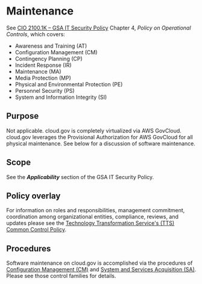 # Maintenance

See [CIO 2100.1K – GSA IT Security Policy](https://gsa.gov/portal/getMediaData?mediaId=164806) Chapter 4, _Policy on Operational Controls_, which covers:

* Awareness and Training (AT)
* Configuration Management (CM)
* Contingency Planning (CP)
* Incident Response (IR)
* Maintenance (MA)
* Media Protection (MP)
* Physical and Environmental Protection (PE)
* Personnel Security (PS)
* System and Information Integrity (SI)

## Purpose

Not applicable. cloud.gov is completely virtualized via AWS GovCloud. cloud.gov leverages the Provisional Authorization for AWS GovCloud for all physical maintenance. See below for a discussion of software maintenance.

## Scope

See the **_Applicability_** section of the GSA IT Security Policy.

## Policy overlay

For information on roles and responsibilities, management commitment, coordination among organizational entities, compliance, reviews, and updates please see the [Technology Transformation Service's (TTS) Common Control Policy](https://github.com/18F/compliance-docs/blob/master/TTS-Common-Control-Policy.md).

## Procedures

Software maintenance on cloud.gov is accomplished via the procedures of [Configuration Management (CM)](https://github.com/18F/compliance-docs/blob/master/CM-Policy.md) and [System and Services Acquisition (SA)](https://github.com/18F/compliance-docs/blob/master/SA-Policy.md). Please see those control families for details.
